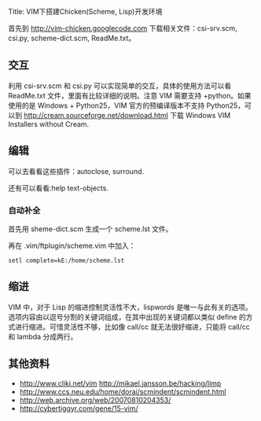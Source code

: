 Title: VIM下搭建Chicken(Scheme, Lisp)开发环境

首先到 http://vim-chicken.googlecode.com 下载相关文件：csi-srv.scm, csi.py, scheme-dict.scm, ReadMe.txt。 

## 交互

利用 csi-srv.scm 和 csi.py 可以实现简单的交互，具体的使用方法可以看 ReadMe.txt 文件，里面有比较详细的说明。注意 VIM 需要支持 +python。如果使用的是 Windows + Python25，VIM 官方的预编译版本不支持 Python25，可以到 http://cream.sourceforge.net/download.html 下载 Windows VIM Installers without Cream.

## 编辑

可以去看看这些插件：autoclose, surround.

还有可以看看:help text-objects.

### 自动补全

首先用 sheme-dict.scm 生成一个 scheme.lst 文件。

再在 .vim/ftplugin/scheme.vim 中加入：

    setl complete=kE:/home/scheme.lst

## 缩进

VIM 中，对于 Lisp 的缩进控制灵活性不大，lispwords 是唯一与此有关的选项。选项内容由以逗号分割的关键词组成，在其中出现的关键词都以类似
define 的方式进行缩进。可惜灵活性不够，比如像 call/cc 就无法很好缩进，只能将 call/cc 和 lambda 分成两行。

## 其他资料

- http://www.cliki.net/vim http://mikael.jansson.be/hacking/limp
- http://www.ccs.neu.edu/home/dorai/scmindent/scmindent.html
- http://web.archive.org/web/20070810204353/
- http://cybertiggyr.com/gene/15-vim/

